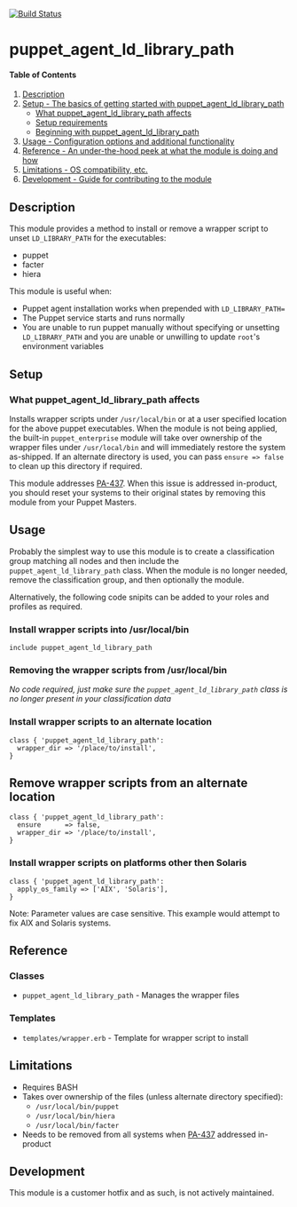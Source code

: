 [![Build Status](https://travis-ci.org/GeoffWilliams/puppet_agent_ld_library_path.svg?branch=master)](https://travis-ci.org/GeoffWilliams/puppet_agent_ld_library_path)
# puppet_agent_ld_library_path

#### Table of Contents

1. [Description](#description)
1. [Setup - The basics of getting started with puppet_agent_ld_library_path](#setup)
    * [What puppet_agent_ld_library_path affects](#what-puppet_agent_ld_library_path-affects)
    * [Setup requirements](#setup-requirements)
    * [Beginning with puppet_agent_ld_library_path](#beginning-with-puppet_agent_ld_library_path)
1. [Usage - Configuration options and additional functionality](#usage)
1. [Reference - An under-the-hood peek at what the module is doing and how](#reference)
1. [Limitations - OS compatibility, etc.](#limitations)
1. [Development - Guide for contributing to the module](#development)

## Description

This module provides a method to install or remove a wrapper script to unset `LD_LIBRARY_PATH` for the executables:

* puppet
* facter
* hiera

This module is useful when:
* Puppet agent installation works when prepended with `LD_LIBRARY_PATH= `
* The Puppet service starts and runs normally
* You are unable to run puppet manually without specifying or unsetting `LD_LIBRARY_PATH` and you are unable or unwilling to update `root`'s environment variables

## Setup

### What puppet_agent_ld_library_path affects

Installs wrapper scripts under `/usr/local/bin` or at a user specified location for the above puppet executables.  When the module is not being applied, the built-in `puppet_enterprise` module will take over ownership of the wrapper files under `/usr/local/bin` and will immediately restore the system as-shipped.  If an alternate directory is used, you can pass `ensure => false` to clean up this directory if required.

This module addresses [PA-437](https://tickets.puppetlabs.com/browse/PA-437).  When this issue is addressed in-product, you should reset your systems to their original states by removing this module from your Puppet Masters.

## Usage
Probably the simplest way to use this module is to create a classification group matching all nodes and then include the `puppet_agent_ld_library_path` class.  When the module is no longer needed, remove the classification group, and then optionally the module.

Alternatively, the following code snipits can be added to your roles and profiles as required.

### Install wrapper scripts into /usr/local/bin
```puppet
include puppet_agent_ld_library_path
```

### Removing the wrapper scripts from /usr/local/bin
_No code required, just make sure the `puppet_agent_ld_library_path` class is no longer present in your classification data_


### Install wrapper scripts to an alternate location
```puppet
class { 'puppet_agent_ld_library_path':
  wrapper_dir => '/place/to/install',
}
```

## Remove wrapper scripts from an alternate location
```puppet
class { 'puppet_agent_ld_library_path':
  ensure      => false,
  wrapper_dir => '/place/to/install',
}
```

### Install wrapper scripts on platforms other then Solaris
```puppet
class { 'puppet_agent_ld_library_path':
  apply_os_family => ['AIX', 'Solaris'],
}
```
Note: Parameter values are case sensitive.  This example would attempt to fix AIX and Solaris systems.


## Reference

### Classes

* `puppet_agent_ld_library_path` - Manages the wrapper files

### Templates

* `templates/wrapper.erb` - Template for wrapper script to install

## Limitations

* Requires BASH
* Takes over ownership of the files (unless alternate directory specified):
  * `/usr/local/bin/puppet`
  * `/usr/local/bin/hiera`
  * `/usr/local/bin/facter`
* Needs to be removed from all systems when [PA-437]( https://tickets.puppetlabs.com/browse/PA-437) addressed in-product

## Development

This module is a customer hotfix and as such, is not actively maintained.

